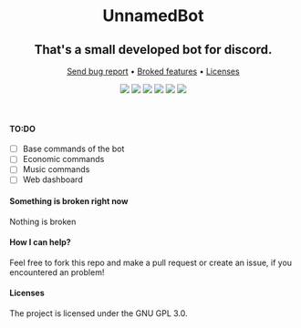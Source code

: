 <p align="center">
  <h1 align="center">UnnamedBot</h1>
</p>
<p align="center">
  <h2 align="center">That's a small developed bot for discord.</h2>
</p>
<p align="center">
  <a href="https://github.com/OctoBanon-Main/Unnamed-bot/issues">Send bug report</a>
  •
  <a href="https://github.com/OctoBanon-Main/Unnamed-bot#something-is-broken-right-now">Broked features</a>
  •
  <a href="https://github.com/OctoBanon-Main/Unnamed-bot#licenses">Licenses</a>
</p>

<p align="center">
  <img src="https://img.shields.io/github/contributors/OctoBanon-Main/UnnamedBot?style=for-the-badge"/>
  <img src="https://img.shields.io/github/forks/OctoBanon-Main/UnnamedBot?style=for-the-badge"/>
  <img src="https://img.shields.io/github/stars/OctoBanon-Main/UnnamedBot?style=for-the-badge"/>
  <img src="https://img.shields.io/github/issues/OctoBanon-Main/UnnamedBot?style=for-the-badge"/>
  <img src="https://img.shields.io/github/downloads/OctoBanon-Main/UnnamedBot/total?style=for-the-badge"/>
  <img src="https://img.shields.io/github/license/OctoBanon-Main/UnnamedBot?style=for-the-badge"/>
</p>
<br />

#### TO:DO
- [ ] Base commands of the bot
- [ ] Economic commands
- [ ] Music commands
- [ ] Web dashboard 

#### Something is broken right now
Nothing is broken

#### How I can help?
Feel free to fork this repo and make a pull request or create an issue, if you encountered an problem!

#### Licenses
The project is licensed under the GNU GPL 3.0.
